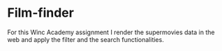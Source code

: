# Film-finder

For this Winc Academy assignment I render the supermovies data in the web and apply the filter and the search functionalities.

